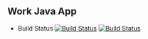 ## Work Java App

* Build Status
[![Build Status](http://34.130.62.223:8080/buildStatus/icon?job=instavote%2Fworker-build)](http://34.130.62.223:8080/job/instavote/job/worker-build/)
[![Build Status](http://34.130.62.223:8080/buildStatus/icon?job=instavote%2Fworker-test&subject=UnitTest)](http://34.130.62.223:8080/job/instavote/job/worker-test/)
